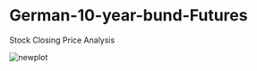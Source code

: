 # German-10-year-bund-Futures
Stock Closing Price Analysis


![newplot](https://user-images.githubusercontent.com/95467836/212282971-44cd6833-7a0b-4276-ac01-66e256c96b29.png)
